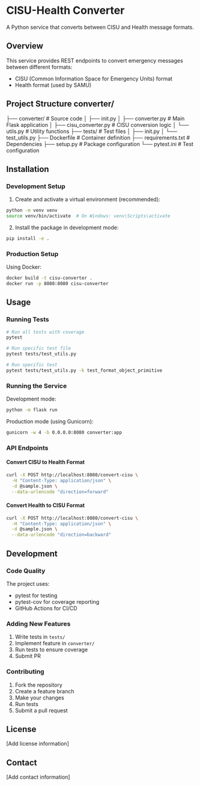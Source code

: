 # CISU-Health Converter

A Python service that converts between CISU and Health message formats.

## Overview

This service provides REST endpoints to convert emergency messages between different formats:
- CISU (Common Information Space for Emergency Units) format
- Health format (used by SAMU)

## Project Structure converter/
├── converter/ # Source code
│ ├── init.py
│ ├── converter.py # Main Flask application
│ ├── cisu_converter.py # CISU conversion logic
│ └── utils.py # Utility functions
├── tests/ # Test files
│ ├── init.py
│ └── test_utils.py
├── Dockerfile # Container definition
├── requirements.txt # Dependencies
├── setup.py # Package configuration
└── pytest.ini # Test configuration

## Installation

### Development Setup

1. Create and activate a virtual environment (recommended):
```bash
python -m venv venv
source venv/bin/activate  # On Windows: venv\Scripts\activate
```

2. Install the package in development mode:
```bash
pip install -e .
```

### Production Setup

Using Docker:
```bash
docker build -t cisu-converter .
docker run -p 8080:8080 cisu-converter
```

## Usage

### Running Tests

```bash
# Run all tests with coverage
pytest

# Run specific test file
pytest tests/test_utils.py

# Run specific test
pytest tests/test_utils.py -k test_format_object_primitive
```

### Running the Service

Development mode:
```bash
python -m flask run
```

Production mode (using Gunicorn):
```bash
gunicorn -w 4 -b 0.0.0.0:8080 converter:app
```

### API Endpoints

#### Convert CISU to Health Format
```bash
curl -X POST http://localhost:8080/convert-cisu \
  -H "Content-Type: application/json" \
  -d @sample.json \
  --data-urlencode "direction=forward"
```

#### Convert Health to CISU Format
```bash
curl -X POST http://localhost:8080/convert-cisu \
  -H "Content-Type: application/json" \
  -d @sample.json \
  --data-urlencode "direction=backward"
```

## Development

### Code Quality

The project uses:
- pytest for testing
- pytest-cov for coverage reporting
- GitHub Actions for CI/CD

### Adding New Features

1. Write tests in `tests/`
2. Implement feature in `converter/`
3. Run tests to ensure coverage
4. Submit PR

### Contributing

1. Fork the repository
2. Create a feature branch
3. Make your changes
4. Run tests
5. Submit a pull request

## License

[Add license information]

## Contact

[Add contact information]

